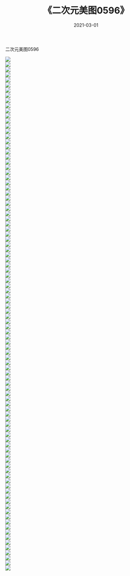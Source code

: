 ﻿---
layout: post
title:  《二次元美图0596》
date:   2021-03-01
img: http://imgx.orgx.ga/二次元/2021/二次元美图0596/000.jpg
categories: [美女, 清纯, 唯美]
---

二次元美图0596

 ![](http://imgx.orgx.ga/二次元/2021/二次元美图0596/001.png) <br>![](http://imgx.orgx.ga/二次元/2021/二次元美图0596/002.png) <br>![](http://imgx.orgx.ga/二次元/2021/二次元美图0596/003.png) <br>![](http://imgx.orgx.ga/二次元/2021/二次元美图0596/004.png) <br>![](http://imgx.orgx.ga/二次元/2021/二次元美图0596/005.png) <br>![](http://imgx.orgx.ga/二次元/2021/二次元美图0596/006.png) <br>![](http://imgx.orgx.ga/二次元/2021/二次元美图0596/007.png) <br>![](http://imgx.orgx.ga/二次元/2021/二次元美图0596/008.png) <br>![](http://imgx.orgx.ga/二次元/2021/二次元美图0596/009.png) <br>![](http://imgx.orgx.ga/二次元/2021/二次元美图0596/010.png) <br>![](http://imgx.orgx.ga/二次元/2021/二次元美图0596/011.png) <br>![](http://imgx.orgx.ga/二次元/2021/二次元美图0596/012.png) <br>![](http://imgx.orgx.ga/二次元/2021/二次元美图0596/013.png) <br>![](http://imgx.orgx.ga/二次元/2021/二次元美图0596/014.png) <br>![](http://imgx.orgx.ga/二次元/2021/二次元美图0596/015.png) <br>![](http://imgx.orgx.ga/二次元/2021/二次元美图0596/016.png) <br>![](http://imgx.orgx.ga/二次元/2021/二次元美图0596/017.png) <br>![](http://imgx.orgx.ga/二次元/2021/二次元美图0596/018.png) <br>![](http://imgx.orgx.ga/二次元/2021/二次元美图0596/019.png) <br>![](http://imgx.orgx.ga/二次元/2021/二次元美图0596/020.png) <br>![](http://imgx.orgx.ga/二次元/2021/二次元美图0596/021.png) <br>![](http://imgx.orgx.ga/二次元/2021/二次元美图0596/022.png) <br>![](http://imgx.orgx.ga/二次元/2021/二次元美图0596/023.png) <br>![](http://imgx.orgx.ga/二次元/2021/二次元美图0596/024.png) <br>![](http://imgx.orgx.ga/二次元/2021/二次元美图0596/025.png) <br>![](http://imgx.orgx.ga/二次元/2021/二次元美图0596/026.png) <br>![](http://imgx.orgx.ga/二次元/2021/二次元美图0596/027.png) <br>![](http://imgx.orgx.ga/二次元/2021/二次元美图0596/028.png) <br>![](http://imgx.orgx.ga/二次元/2021/二次元美图0596/029.png) <br>![](http://imgx.orgx.ga/二次元/2021/二次元美图0596/030.png) <br>![](http://imgx.orgx.ga/二次元/2021/二次元美图0596/031.png) <br>![](http://imgx.orgx.ga/二次元/2021/二次元美图0596/032.png) <br>![](http://imgx.orgx.ga/二次元/2021/二次元美图0596/033.png) <br>![](http://imgx.orgx.ga/二次元/2021/二次元美图0596/034.png) <br>![](http://imgx.orgx.ga/二次元/2021/二次元美图0596/035.png) <br>![](http://imgx.orgx.ga/二次元/2021/二次元美图0596/036.png) <br>![](http://imgx.orgx.ga/二次元/2021/二次元美图0596/037.png) <br>![](http://imgx.orgx.ga/二次元/2021/二次元美图0596/038.png) <br>![](http://imgx.orgx.ga/二次元/2021/二次元美图0596/039.png) <br>![](http://imgx.orgx.ga/二次元/2021/二次元美图0596/040.png) <br>![](http://imgx.orgx.ga/二次元/2021/二次元美图0596/041.png) <br>![](http://imgx.orgx.ga/二次元/2021/二次元美图0596/042.png) <br>![](http://imgx.orgx.ga/二次元/2021/二次元美图0596/043.png) <br>![](http://imgx.orgx.ga/二次元/2021/二次元美图0596/044.png) <br>![](http://imgx.orgx.ga/二次元/2021/二次元美图0596/045.png) <br>![](http://imgx.orgx.ga/二次元/2021/二次元美图0596/046.png) <br>![](http://imgx.orgx.ga/二次元/2021/二次元美图0596/047.png) <br>![](http://imgx.orgx.ga/二次元/2021/二次元美图0596/048.png) <br>![](http://imgx.orgx.ga/二次元/2021/二次元美图0596/049.png) <br>![](http://imgx.orgx.ga/二次元/2021/二次元美图0596/050.png) <br>![](http://imgx.orgx.ga/二次元/2021/二次元美图0596/051.png) <br>![](http://imgx.orgx.ga/二次元/2021/二次元美图0596/052.png) <br>![](http://imgx.orgx.ga/二次元/2021/二次元美图0596/053.png) <br>![](http://imgx.orgx.ga/二次元/2021/二次元美图0596/054.png) <br>![](http://imgx.orgx.ga/二次元/2021/二次元美图0596/055.png) <br>![](http://imgx.orgx.ga/二次元/2021/二次元美图0596/056.png) <br>![](http://imgx.orgx.ga/二次元/2021/二次元美图0596/057.png) <br>![](http://imgx.orgx.ga/二次元/2021/二次元美图0596/058.png) <br>![](http://imgx.orgx.ga/二次元/2021/二次元美图0596/059.png) <br>![](http://imgx.orgx.ga/二次元/2021/二次元美图0596/060.png) <br>![](http://imgx.orgx.ga/二次元/2021/二次元美图0596/061.png) <br>![](http://imgx.orgx.ga/二次元/2021/二次元美图0596/062.png) <br>![](http://imgx.orgx.ga/二次元/2021/二次元美图0596/063.png) <br>![](http://imgx.orgx.ga/二次元/2021/二次元美图0596/064.png) <br>![](http://imgx.orgx.ga/二次元/2021/二次元美图0596/065.png) <br>![](http://imgx.orgx.ga/二次元/2021/二次元美图0596/066.png) <br>![](http://imgx.orgx.ga/二次元/2021/二次元美图0596/067.png) <br>![](http://imgx.orgx.ga/二次元/2021/二次元美图0596/068.png) <br>![](http://imgx.orgx.ga/二次元/2021/二次元美图0596/069.png) <br>![](http://imgx.orgx.ga/二次元/2021/二次元美图0596/070.png) <br>![](http://imgx.orgx.ga/二次元/2021/二次元美图0596/071.png) <br>![](http://imgx.orgx.ga/二次元/2021/二次元美图0596/072.png) <br>![](http://imgx.orgx.ga/二次元/2021/二次元美图0596/073.png) <br>![](http://imgx.orgx.ga/二次元/2021/二次元美图0596/074.png) <br>![](http://imgx.orgx.ga/二次元/2021/二次元美图0596/075.png) <br>![](http://imgx.orgx.ga/二次元/2021/二次元美图0596/076.png) <br>![](http://imgx.orgx.ga/二次元/2021/二次元美图0596/077.png) <br>![](http://imgx.orgx.ga/二次元/2021/二次元美图0596/078.png) <br>![](http://imgx.orgx.ga/二次元/2021/二次元美图0596/079.png) <br>![](http://imgx.orgx.ga/二次元/2021/二次元美图0596/080.png) <br>![](http://imgx.orgx.ga/二次元/2021/二次元美图0596/081.png) <br>![](http://imgx.orgx.ga/二次元/2021/二次元美图0596/082.png) <br>![](http://imgx.orgx.ga/二次元/2021/二次元美图0596/083.png) <br>![](http://imgx.orgx.ga/二次元/2021/二次元美图0596/084.png) <br>![](http://imgx.orgx.ga/二次元/2021/二次元美图0596/085.png) <br>![](http://imgx.orgx.ga/二次元/2021/二次元美图0596/086.png) <br>![](http://imgx.orgx.ga/二次元/2021/二次元美图0596/087.png) <br>![](http://imgx.orgx.ga/二次元/2021/二次元美图0596/088.png) <br>![](http://imgx.orgx.ga/二次元/2021/二次元美图0596/089.png) <br>![](http://imgx.orgx.ga/二次元/2021/二次元美图0596/090.png) <br>![](http://imgx.orgx.ga/二次元/2021/二次元美图0596/091.png) <br>![](http://imgx.orgx.ga/二次元/2021/二次元美图0596/092.png) <br>![](http://imgx.orgx.ga/二次元/2021/二次元美图0596/093.png) <br>![](http://imgx.orgx.ga/二次元/2021/二次元美图0596/094.png) <br>![](http://imgx.orgx.ga/二次元/2021/二次元美图0596/095.png) <br>![](http://imgx.orgx.ga/二次元/2021/二次元美图0596/096.png) <br>![](http://imgx.orgx.ga/二次元/2021/二次元美图0596/097.png) <br>![](http://imgx.orgx.ga/二次元/2021/二次元美图0596/098.png) <br>![](http://imgx.orgx.ga/二次元/2021/二次元美图0596/099.png) <br>![](http://imgx.orgx.ga/二次元/2021/二次元美图0596/100.png) <br>